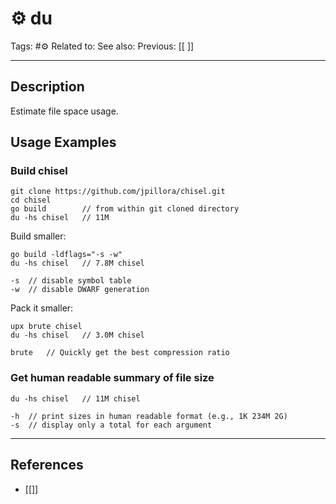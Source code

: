 # ⚙️ du
Tags: #⚙️ 
Related to: 
See also: 
Previous: [[ ]]

---
## Description

Estimate file space usage.

## Usage Examples

### Build chisel

	git clone https://github.com/jpillora/chisel.git
	cd chisel
	go build		// from within git cloned directory
	du -hs chisel	// 11M

Build smaller:

	go build -ldflags="-s -w"
	du -hs chisel	// 7.8M chisel

```
-s	// disable symbol table
-w	// disable DWARF generation
```

Pack it smaller:

	upx brute chisel
	du -hs chisel	// 3.0M chisel

```
brute	// Quickly get the best compression ratio
```


### Get human readable summary of file size

	du -hs chisel	// 11M chisel

```
-h	// print sizes in human readable format (e.g., 1K 234M 2G)
-s	// display only a total for each argument
```
	
---
## References
- [[]]